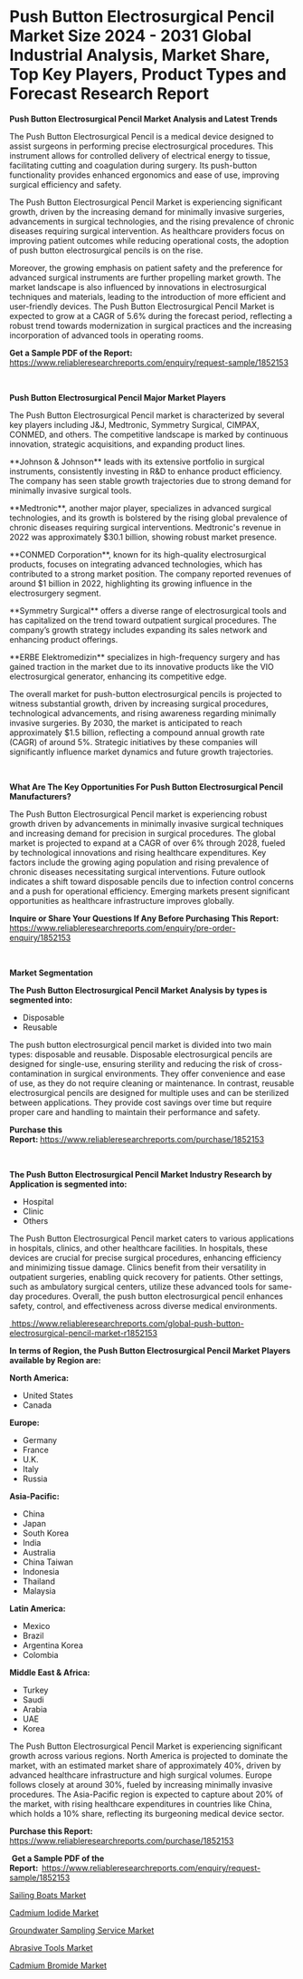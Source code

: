 <p><h1>Push Button Electrosurgical Pencil Market Size 2024 - 2031 Global Industrial Analysis, Market Share, Top Key Players, Product Types and Forecast Research Report</h1></p><p><strong>Push Button Electrosurgical Pencil Market Analysis and Latest Trends</strong></p>
<p><p>The Push Button Electrosurgical Pencil is a medical device designed to assist surgeons in performing precise electrosurgical procedures. This instrument allows for controlled delivery of electrical energy to tissue, facilitating cutting and coagulation during surgery. Its push-button functionality provides enhanced ergonomics and ease of use, improving surgical efficiency and safety.</p><p>The Push Button Electrosurgical Pencil Market is experiencing significant growth, driven by the increasing demand for minimally invasive surgeries, advancements in surgical technologies, and the rising prevalence of chronic diseases requiring surgical intervention. As healthcare providers focus on improving patient outcomes while reducing operational costs, the adoption of push button electrosurgical pencils is on the rise.</p><p>Moreover, the growing emphasis on patient safety and the preference for advanced surgical instruments are further propelling market growth. The market landscape is also influenced by innovations in electrosurgical techniques and materials, leading to the introduction of more efficient and user-friendly devices. The Push Button Electrosurgical Pencil Market is expected to grow at a CAGR of 5.6% during the forecast period, reflecting a robust trend towards modernization in surgical practices and the increasing incorporation of advanced tools in operating rooms.</p></p>
<p><strong>Get a Sample PDF of the Report:&nbsp;</strong> <a href="https://www.reliableresearchreports.com/enquiry/request-sample/1852153?utm_campaign=5&utm_medium=2&utm_source=Github&utm_content=ia&utm_term=18102024&utm_id=push-button-electrosurgical-pencil">https://www.reliableresearchreports.com/enquiry/request-sample/1852153</a></p>
<p>&nbsp;</p>
<p><strong>Push Button Electrosurgical Pencil Major Market Players</strong></p>
<p><p>The Push Button Electrosurgical Pencil market is characterized by several key players including J&J, Medtronic, Symmetry Surgical, CIMPAX, CONMED, and others. The competitive landscape is marked by continuous innovation, strategic acquisitions, and expanding product lines.</p><p>**Johnson & Johnson** leads with its extensive portfolio in surgical instruments, consistently investing in R&D to enhance product efficiency. The company has seen stable growth trajectories due to strong demand for minimally invasive surgical tools.</p><p>**Medtronic**, another major player, specializes in advanced surgical technologies, and its growth is bolstered by the rising global prevalence of chronic diseases requiring surgical interventions. Medtronic's revenue in 2022 was approximately $30.1 billion, showing robust market presence.</p><p>**CONMED Corporation**, known for its high-quality electrosurgical products, focuses on integrating advanced technologies, which has contributed to a strong market position. The company reported revenues of around $1 billion in 2022, highlighting its growing influence in the electrosurgery segment.</p><p>**Symmetry Surgical** offers a diverse range of electrosurgical tools and has capitalized on the trend toward outpatient surgical procedures. The company’s growth strategy includes expanding its sales network and enhancing product offerings.</p><p>**ERBE Elektromedizin** specializes in high-frequency surgery and has gained traction in the market due to its innovative products like the VIO electrosurgical generator, enhancing its competitive edge.</p><p>The overall market for push-button electrosurgical pencils is projected to witness substantial growth, driven by increasing surgical procedures, technological advancements, and rising awareness regarding minimally invasive surgeries. By 2030, the market is anticipated to reach approximately $1.5 billion, reflecting a compound annual growth rate (CAGR) of around 5%. Strategic initiatives by these companies will significantly influence market dynamics and future growth trajectories.</p></p>
<p>&nbsp;</p>
<p><strong>What Are The Key Opportunities For Push Button Electrosurgical Pencil Manufacturers?</strong></p>
<p><p>The Push Button Electrosurgical Pencil market is experiencing robust growth driven by advancements in minimally invasive surgical techniques and increasing demand for precision in surgical procedures. The global market is projected to expand at a CAGR of over 6% through 2028, fueled by technological innovations and rising healthcare expenditures. Key factors include the growing aging population and rising prevalence of chronic diseases necessitating surgical interventions. Future outlook indicates a shift toward disposable pencils due to infection control concerns and a push for operational efficiency. Emerging markets present significant opportunities as healthcare infrastructure improves globally.</p></p>
<p><strong>Inquire or Share Your Questions If Any Before Purchasing This Report:</strong> <a href="https://www.reliableresearchreports.com/enquiry/pre-order-enquiry/1852153?utm_campaign=5&utm_medium=2&utm_source=Github&utm_content=ia&utm_term=18102024&utm_id=push-button-electrosurgical-pencil">https://www.reliableresearchreports.com/enquiry/pre-order-enquiry/1852153</a></p>
<p>&nbsp;</p>
<p><strong>Market Segmentation</strong></p>
<p><strong>The Push Button Electrosurgical Pencil Market Analysis by types is segmented into:</strong></p>
<p><ul><li>Disposable</li><li>Reusable</li></ul></p>
<p><p>The push button electrosurgical pencil market is divided into two main types: disposable and reusable. Disposable electrosurgical pencils are designed for single-use, ensuring sterility and reducing the risk of cross-contamination in surgical environments. They offer convenience and ease of use, as they do not require cleaning or maintenance. In contrast, reusable electrosurgical pencils are designed for multiple uses and can be sterilized between applications. They provide cost savings over time but require proper care and handling to maintain their performance and safety.</p></p>
<p><strong>Purchase this Report:&nbsp;</strong><a href="https://www.reliableresearchreports.com/purchase/1852153?utm_campaign=5&utm_medium=2&utm_source=Github&utm_content=ia&utm_term=18102024&utm_id=push-button-electrosurgical-pencil">https://www.reliableresearchreports.com/purchase/1852153</a></p>
<p>&nbsp;</p>
<p><strong>The Push Button Electrosurgical Pencil Market Industry Research by Application is segmented into:</strong></p>
<p><ul><li>Hospital</li><li>Clinic</li><li>Others</li></ul></p>
<p><p>The Push Button Electrosurgical Pencil market caters to various applications in hospitals, clinics, and other healthcare facilities. In hospitals, these devices are crucial for precise surgical procedures, enhancing efficiency and minimizing tissue damage. Clinics benefit from their versatility in outpatient surgeries, enabling quick recovery for patients. Other settings, such as ambulatory surgical centers, utilize these advanced tools for same-day procedures. Overall, the push button electrosurgical pencil enhances safety, control, and effectiveness across diverse medical environments.</p></p>
<p><a href="https://www.reliableresearchreports.com/global-push-button-electrosurgical-pencil-market-r1852153?utm_campaign=5&utm_medium=2&utm_source=Github&utm_content=ia&utm_term=18102024&utm_id=push-button-electrosurgical-pencil">&nbsp;https://www.reliableresearchreports.com/global-push-button-electrosurgical-pencil-market-r1852153</a></p>
<p><strong>In terms of Region, the Push Button Electrosurgical Pencil Market Players available by Region are:</strong></p>
<p>
    <p> <strong> North America: </strong>
        <ul>
            <li>United States</li>
            <li>Canada</li>
        </ul>
        </p> 
    <p> <strong> Europe: </strong>
        <ul>
            <li>Germany</li>
            <li>France</li>
            <li>U.K.</li>
            <li>Italy</li>
            <li>Russia</li>
        </ul>
        </p> 
    <p> <strong> Asia-Pacific: </strong>
        <ul>
            <li>China</li>
            <li>Japan</li>
            <li>South Korea</li>
            <li>India</li>
            <li>Australia</li>
            <li>China Taiwan</li>
            <li>Indonesia</li>
            <li>Thailand</li>
            <li>Malaysia</li>
        </ul>
        </p> 
    <p> <strong> Latin America: </strong>
        <ul>
            <li>Mexico</li>
            <li>Brazil</li>
            <li>Argentina Korea</li>
            <li>Colombia</li>
        </ul>
        </p> 
    <p> <strong> Middle East & Africa: </strong>
        <ul>
            <li>Turkey</li>
            <li>Saudi</li>
            <li>Arabia</li>
            <li>UAE</li>
            <li>Korea</li>
        </ul>
    </p>
    </p>
<p><p>The Push Button Electrosurgical Pencil Market is experiencing significant growth across various regions. North America is projected to dominate the market, with an estimated market share of approximately 40%, driven by advanced healthcare infrastructure and high surgical volumes. Europe follows closely at around 30%, fueled by increasing minimally invasive procedures. The Asia-Pacific region is expected to capture about 20% of the market, with rising healthcare expenditures in countries like China, which holds a 10% share, reflecting its burgeoning medical device sector.</p></p>
<p><strong>Purchase this Report: </strong><a href="https://www.reliableresearchreports.com/purchase/1852153?utm_campaign=5&utm_medium=2&utm_source=Github&utm_content=ia&utm_term=18102024&utm_id=push-button-electrosurgical-pencil">https://www.reliableresearchreports.com/purchase/1852153</a></p>
<p>&nbsp;<strong>Get a Sample PDF of the Report:&nbsp;&nbsp;</strong><a href="https://www.reliableresearchreports.com/enquiry/request-sample/1852153?utm_campaign=5&utm_medium=2&utm_source=Github&utm_content=ia&utm_term=18102024&utm_id=push-button-electrosurgical-pencil">https://www.reliableresearchreports.com/enquiry/request-sample/1852153</a></p>
<p><strong></strong></p>
<p><p><a href="https://issuu.com/reportprime-2/docs/sailing-boats-market-size-2030.pptx_35e3625200009f?utm_campaign=5&utm_medium=2&utm_source=Github&utm_content=ia&utm_term=18102024&utm_id=push-button-electrosurgical-pencil">Sailing Boats Market</a></p><p><a href="https://www.linkedin.com/pulse/unlocking-growth-potential-strategic-analysis-cadmium-iodide-oqqlf?utm_campaign=5&utm_medium=2&utm_source=Github&utm_content=ia&utm_term=18102024&utm_id=push-button-electrosurgical-pencil">Cadmium Iodide Market</a></p><p><a href="https://github.com/WayneHopkins413/Market-Research-Report-List-1/blob/main/groundwater-sampling-service-market.md?utm_campaign=5&utm_medium=2&utm_source=Github&utm_content=ia&utm_term=18102024&utm_id=push-button-electrosurgical-pencil">Groundwater Sampling Service Market</a></p><p><a href="https://issuu.com/reportprime-2/docs/abrasive-tools-market-size-2030.ppt_00303f4f1750f2?utm_campaign=5&utm_medium=2&utm_source=Github&utm_content=ia&utm_term=18102024&utm_id=push-button-electrosurgical-pencil">Abrasive Tools Market</a></p><p><a href="https://www.linkedin.com/pulse/cadmium-bromide-momentum-charting-109-cagr-path-2024-2031-topicsco-bwsof?utm_campaign=5&utm_medium=2&utm_source=Github&utm_content=ia&utm_term=18102024&utm_id=push-button-electrosurgical-pencil">Cadmium Bromide Market</a></p></p>